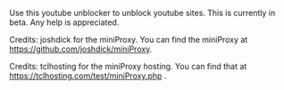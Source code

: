 Use this youtube unblocker to unblock youtube sites. This is currently in beta. Any help is appreciated.


Credits: joshdick for the miniProxy. You can find the miniProxy at https://github.com/joshdick/miniProxy.






Credits: tclhosting for the miniProxy hosting. You can find that at https://tclhosting.com/test/miniProxy.php . 

